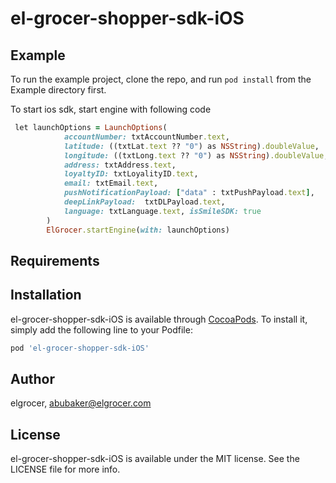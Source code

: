 # el-grocer-shopper-sdk-iOS

## Example

To run the example project, clone the repo, and run `pod install` from the Example directory first.

To start ios sdk, start engine with following code

```ruby
 let launchOptions = LaunchOptions(
            accountNumber: txtAccountNumber.text,
            latitude: ((txtLat.text ?? "0") as NSString).doubleValue,
            longitude: ((txtLong.text ?? "0") as NSString).doubleValue,
            address: txtAddress.text,
            loyaltyID: txtLoyalityID.text,
            email: txtEmail.text,
            pushNotificationPayload: ["data" : txtPushPayload.text],
            deepLinkPayload:  txtDLPayload.text,
            language: txtLanguage.text, isSmileSDK: true
        )
        ElGrocer.startEngine(with: launchOptions)
```

## Requirements

## Installation

el-grocer-shopper-sdk-iOS is available through [CocoaPods](https://cocoapods.org). To install
it, simply add the following line to your Podfile:

```ruby
pod 'el-grocer-shopper-sdk-iOS'
```

## Author

elgrocer, abubaker@elgrocer.com

## License

el-grocer-shopper-sdk-iOS is available under the MIT license. See the LICENSE file for more info.

